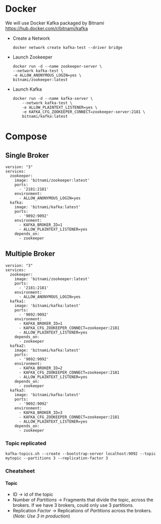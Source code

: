 # Docker
We will use Docker Kafka packaged by Bitnami
https://hub.docker.com/r/bitnami/kafka


- Create a Network
    ```
    docker network create kafka-test --driver bridge
    ```

- Launch Zookeeper
    ```
    docker run -d --name zookeeper-server \
    --network kafka-test \
    -e ALLOW_ANONYMOUS_LOGIN=yes \
    bitnami/zookeeper:latest
    ```
- Launch Kafka
    ```
    docker run -d --name kafka-server \
        --network kafka-test \
        -e ALLOW_PLAINTEXT_LISTENER=yes \
        -e KAFKA_CFG_ZOOKEEPER_CONNECT=zookeeper-server:2181 \
        bitnami/kafka:latest
    ```

# Compose

## Single Broker

```Docker
version: "3"
services:
  zookeeper:
    image: 'bitnami/zookeeper:latest'
    ports:
      - '2181:2181'
    environment:
      - ALLOW_ANONYMOUS_LOGIN=yes
  kafka:
    image: 'bitnami/kafka:latest'
    ports:
      - '9092:9092'
    environment:
      - KAFKA_BROKER_ID=1
      - ALLOW_PLAINTEXT_LISTENER=yes
    depends_on:
      - zookeeper
```

## Multiple Broker

```Docker
version: "3"
services:
  zookeeper:
    image: 'bitnami/zookeeper:latest'
    ports:
      - '2181:2181'
    environment:
      - ALLOW_ANONYMOUS_LOGIN=yes
  kafka1:
    image: 'bitnami/kafka:latest'
    ports:
      - '9092:9092'
    environment:
      - KAFKA_BROKER_ID=1
      - KAFKA_CFG_ZOOKEEPER_CONNECT=zookeeper:2181
      - ALLOW_PLAINTEXT_LISTENER=yes
    depends_on:
      - zookeeper
  kafka2:
    image: 'bitnami/kafka:latest'
    ports:
      - '9092:9092'
    environment:
      - KAFKA_BROKER_ID=2
      - KAFKA_CFG_ZOOKEEPER_CONNECT=zookeeper:2181
      - ALLOW_PLAINTEXT_LISTENER=yes
    depends_on:
      - zookeeper
  kafka3:
    image: 'bitnami/kafka:latest'
    ports:
      - '9092:9092'
    environment:
      - KAFKA_BROKER_ID=3
      - KAFKA_CFG_ZOOKEEPER_CONNECT=zookeeper:2181
      - ALLOW_PLAINTEXT_LISTENER=yes
    depends_on:
      - zookeeper
```

### Topic replicated

```
kafka-topics.sh --create --bootstrap-server localhost:9092 --topic mytopic --partitions 3 --replication-factor 3
```

### Cheatsheet

#### Topic

- ID -> id of the topic
- Number of *Partitions* -> Fragments that divide the topic, across the brokers. If we have 3 brokers, could only use 3 partitions.
- Replication *Factor* -> Replications of *Partitions* across the brokers. (*Note: Use 3 in production*)